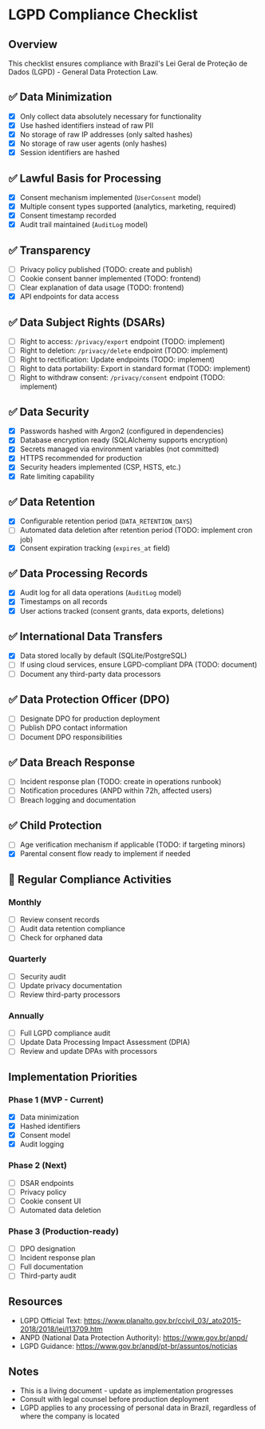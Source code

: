 # LGPD Compliance Checklist

## Overview
This checklist ensures compliance with Brazil's Lei Geral de Proteção de Dados (LGPD) - General Data Protection Law.

## ✅ Data Minimization
- [x] Only collect data absolutely necessary for functionality
- [x] Use hashed identifiers instead of raw PII
- [x] No storage of raw IP addresses (only salted hashes)
- [x] No storage of raw user agents (only hashes)
- [x] Session identifiers are hashed

## ✅ Lawful Basis for Processing
- [x] Consent mechanism implemented (`UserConsent` model)
- [x] Multiple consent types supported (analytics, marketing, required)
- [x] Consent timestamp recorded
- [x] Audit trail maintained (`AuditLog` model)

## ✅ Transparency
- [ ] Privacy policy published (TODO: create and publish)
- [ ] Cookie consent banner implemented (TODO: frontend)
- [ ] Clear explanation of data usage (TODO: frontend)
- [x] API endpoints for data access

## ✅ Data Subject Rights (DSARs)
- [ ] Right to access: `/privacy/export` endpoint (TODO: implement)
- [ ] Right to deletion: `/privacy/delete` endpoint (TODO: implement)
- [ ] Right to rectification: Update endpoints (TODO: implement)
- [ ] Right to data portability: Export in standard format (TODO: implement)
- [ ] Right to withdraw consent: `/privacy/consent` endpoint (TODO: implement)

## ✅ Data Security
- [x] Passwords hashed with Argon2 (configured in dependencies)
- [x] Database encryption ready (SQLAlchemy supports encryption)
- [x] Secrets managed via environment variables (not committed)
- [x] HTTPS recommended for production
- [x] Security headers implemented (CSP, HSTS, etc.)
- [x] Rate limiting capability

## ✅ Data Retention
- [x] Configurable retention period (`DATA_RETENTION_DAYS`)
- [ ] Automated data deletion after retention period (TODO: implement cron job)
- [x] Consent expiration tracking (`expires_at` field)

## ✅ Data Processing Records
- [x] Audit log for all data operations (`AuditLog` model)
- [x] Timestamps on all records
- [x] User actions tracked (consent grants, data exports, deletions)

## ✅ International Data Transfers
- [x] Data stored locally by default (SQLite/PostgreSQL)
- [ ] If using cloud services, ensure LGPD-compliant DPA (TODO: document)
- [ ] Document any third-party data processors

## ✅ Data Protection Officer (DPO)
- [ ] Designate DPO for production deployment
- [ ] Publish DPO contact information
- [ ] Document DPO responsibilities

## ✅ Data Breach Response
- [ ] Incident response plan (TODO: create in operations runbook)
- [ ] Notification procedures (ANPD within 72h, affected users)
- [ ] Breach logging and documentation

## ✅ Child Protection
- [ ] Age verification mechanism if applicable (TODO: if targeting minors)
- [x] Parental consent flow ready to implement if needed

## 🔄 Regular Compliance Activities

### Monthly
- [ ] Review consent records
- [ ] Audit data retention compliance
- [ ] Check for orphaned data

### Quarterly
- [ ] Security audit
- [ ] Update privacy documentation
- [ ] Review third-party processors

### Annually
- [ ] Full LGPD compliance audit
- [ ] Update Data Processing Impact Assessment (DPIA)
- [ ] Review and update DPAs with processors

## Implementation Priorities

### Phase 1 (MVP - Current)
- [x] Data minimization
- [x] Hashed identifiers
- [x] Consent model
- [x] Audit logging

### Phase 2 (Next)
- [ ] DSAR endpoints
- [ ] Privacy policy
- [ ] Cookie consent UI
- [ ] Automated data deletion

### Phase 3 (Production-ready)
- [ ] DPO designation
- [ ] Incident response plan
- [ ] Full documentation
- [ ] Third-party audit

## Resources
- LGPD Official Text: https://www.planalto.gov.br/ccivil_03/_ato2015-2018/2018/lei/l13709.htm
- ANPD (National Data Protection Authority): https://www.gov.br/anpd/
- LGPD Guidance: https://www.gov.br/anpd/pt-br/assuntos/noticias

## Notes
- This is a living document - update as implementation progresses
- Consult with legal counsel before production deployment
- LGPD applies to any processing of personal data in Brazil, regardless of where the company is located
